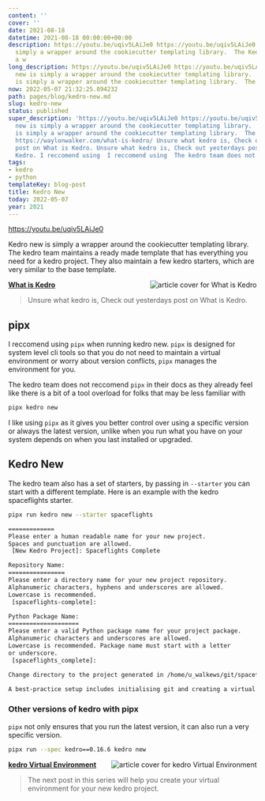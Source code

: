 ```yaml
---
content: ''
cover: ''
date: 2021-08-18
datetime: 2021-08-18 00:00:00+00:00
description: https://youtu.be/uqiv5LAiJe0 https://youtu.be/uqiv5LAiJe0 Kedro new is
  simply a wrapper around the cookiecutter templating library.  The Kedro new is simply
  a w
long_description: https://youtu.be/uqiv5LAiJe0 https://youtu.be/uqiv5LAiJe0 Kedro
  new is simply a wrapper around the cookiecutter templating library.  The Kedro new
  is simply a wrapper around the cookiecutter templating library.  The https://waylonwalker.com/what-is-k
now: 2022-05-07 21:32:25.894232
path: pages/blog/kedro-new.md
slug: kedro-new
status: published
super_description: 'https://youtu.be/uqiv5LAiJe0 https://youtu.be/uqiv5LAiJe0 Kedro
  new is simply a wrapper around the cookiecutter templating library.  The Kedro new
  is simply a wrapper around the cookiecutter templating library.  The https://waylonwalker.com/what-is-kedro/
  https://waylonwalker.com/what-is-kedro/ Unsure what kedro is, Check out yesterdays
  post on What is Kedro. Unsure what kedro is, Check out yesterdays post on What is
  Kedro. I reccomend using  I reccomend using  The kedro team does not reccomend '
tags:
- kedro
- python
templateKey: blog-post
title: Kedro New
today: 2022-05-07
year: 2021
---
```


https://youtu.be/uqiv5LAiJe0

Kedro new is simply a wrapper around the cookiecutter templating library.  The
kedro team maintains a ready made template that has everything you need for a
kedro project.  They also maintain a few kedro starters, which are very similar
to the base template.


  <div class="onelinelink-wrapper">
      <a class="onelinelink" href="https://waylonwalker.com/what-is-kedro/">
          <img style="float: right;" align='right' src="https://images.waylonwalker.com/what-is-kedro-og_250x140.png" alt="article cover for 
 What is Kedro
"/>
          <p><strong>
 What is Kedro
</strong></p>
      </a>
  </div>


> Unsure what kedro is, Check out yesterdays post on What is Kedro.

## pipx

I reccomend using `pipx` when running kedro new.  `pipx` is designed for system
level cli tools so that you do not need to maintain a virtual environment or
worry about version conflicts, `pipx` manages the environment for you.

The kedro team does not reccomend `pipx` in their docs as they already feel
like there is a bit of a tool overload for folks that may be less familiar with

``` python
pipx kedro new
```

I like using `pipx` as it gives you better control over using a specific
version or always the latest version, unlike when you run what you have on your
system depends on when you last installed or upgraded.

## Kedro New

The kedro team also has a set of starters, by passing in `--starter` you can
start with a different template.  Here is an example with the kedro
spaceflights starter.

``` bash
pipx run kedro new --starter spaceflights

=============
Please enter a human readable name for your new project.
Spaces and punctuation are allowed.
 [New Kedro Project]: Spaceflights Complete

Repository Name:
================
Please enter a directory name for your new project repository.
Alphanumeric characters, hyphens and underscores are allowed.
Lowercase is recommended.
 [spaceflights-complete]:

Python Package Name:
====================
Please enter a valid Python package name for your project package.
Alphanumeric characters and underscores are allowed.
Lowercase is recommended. Package name must start with a letter
or underscore.
 [spaceflights_complete]:

Change directory to the project generated in /home/u_walkews/git/spaceflights-complete

A best-practice setup includes initialising git and creating a virtual environment before running ``kedro install`` to install project-specific dependencies. Refer to the Kedro documentation: https://kedro.readthedocs.io/
```

### Other versions of kedro with pipx

`pipx` not only ensures that you run  the latest version, it can also run a
very specific version.

``` bash
pipx run --spec kedro==0.16.6 kedro new
```


  <div class="onelinelink-wrapper">
      <a class="onelinelink" href="https://waylonwalker.com/kedro-environment/">
          <img style="float: right;" align='right' src="https://images.waylonwalker.com/kedro-environment-og_250x140.png" alt="article cover for 
 kedro Virtual Environment
"/>
          <p><strong>
 kedro Virtual Environment
</strong></p>
      </a>
  </div>


> The next post in this series will help you create your virtual environment for your new kedro project.